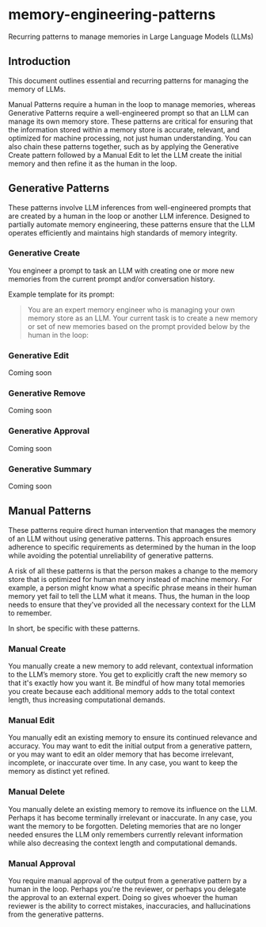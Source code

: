 # memory-engineering-patterns

Recurring patterns to manage memories in Large Language Models (LLMs)

## Introduction

This document outlines essential and recurring patterns for managing the memory of LLMs. 

Manual Patterns require a human in the loop to manage memories, whereas Generative Patterns require a well-engineered prompt so that an LLM can manage its own memory store. These patterns are critical for ensuring that the information stored within a memory store is accurate, relevant, and optimized for machine processing, not just human understanding. You can also chain these patterns together, such as by applying the Generative Create pattern followed by a Manual Edit to let the LLM create the initial memory and then refine it as the human in the loop.

## Generative Patterns

These patterns involve LLM inferences from well-engineered prompts that are created by a human in the loop or another LLM inference. Designed to partially automate memory engineering, these patterns ensure that the LLM operates efficiently and maintains high standards of memory integrity. 

### Generative Create

You engineer a prompt to task an LLM with creating one or more new memories from the current prompt and/or conversation history. 

Example template for its prompt:

> You are an expert memory engineer who is managing your own memory store as an LLM. Your current task is to create a new memory or set of new memories based on the prompt provided below by the human in the loop:


### Generative Edit

Coming soon

### Generative Remove

Coming soon

### Generative Approval

Coming soon

### Generative Summary

Coming soon


## Manual Patterns

These patterns require direct human intervention that manages the memory of an LLM without using generative patterns. This approach ensures adherence to specific requirements as determined by the human in the loop while avoiding the potential unreliability of generative patterns. 

A risk of all these patterns is that the person makes a change to the memory store that is optimized for human memory instead of machine memory. For example, a person might know what a specific phrase means in their human memory yet fail to tell the LLM what it means. Thus, the human in the loop needs to ensure that they've provided all the necessary context for the LLM to remember. 

In short, be specific with these patterns.

### Manual Create

You manually create a new memory to add relevant, contextual information to the LLM’s memory store. You get to explicitly craft the new memory so that it's exactly how you want it. Be mindful of how many total memories you create because each additional memory adds to the total context length, thus increasing computational demands.

### Manual Edit

You manually edit an existing memory to ensure its continued relevance and accuracy. You may want to edit the initial output from a generative pattern, or you may want to edit an older memory that has become irrelevant, incomplete, or inaccurate over time. In any case, you want to keep the memory as distinct yet refined.

### Manual Delete

You manually delete an existing memory to remove its influence on the LLM. Perhaps it has become terminally irrelevant or inaccurate. In any case, you want the memory to be forgotten. Deleting memories that are no longer needed ensures the LLM only remembers currently relevant information while also decreasing the context length and computational demands.

### Manual Approval

You require manual approval of the output from a generative pattern by a human in the loop. Perhaps you're the reviewer, or perhaps you delegate the approval to an external expert. Doing so gives whoever the human reviewer is the ability to correct mistakes, inaccuracies, and hallucinations from the generative patterns.
